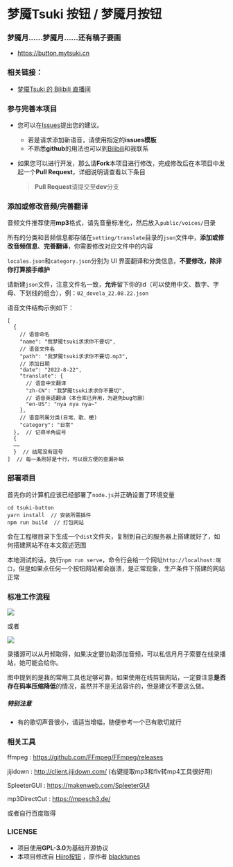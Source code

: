 # 梦魇Tsuki 按钮 / 梦魇月按钮

### 梦魇月……梦魇月……还有稿子要画

 - https://button.mytsuki.cn

### 相关链接：

- [梦魇Tsuki 的 Bilibili 直播间](https://live.bilibili.com/851181)

### 参与完善本项目

- 您可以在[Issues](https://github.com/dovela/tsuki-button/issues)提出您的建议。

  - 若是请求添加新语音，请使用指定的**issues模板**
  - 不熟悉**github**的用法也可以到[Bilibili](https://space.bilibili.com/2662353)和我联系

- 如果您可以进行开发，那么请**Fork**本项目进行修改，完成修改后在本项目中发起一个**Pull Request**，详细说明请查看以下条目
  > **Pull Request**请提交至**dev**分支

### 添加或修改音频/完善翻译

音频文件推荐使用**mp3**格式，请先音量标准化，然后放入`public/voices/`目录

所有的分类和音频信息都存储在`setting/translate`目录的`json`文件中，**添加或修改音频信息**、**完善翻译**，你需要修改对应文件中的内容

`locales.json`和`category.json`分别为 UI 界面翻译和分类信息，**不要修改，除非你打算接手维护**

请新建`json`文件，注意文件名一致，**允许**留下你的id（可以使用中文、数字、字母、下划线的组合），例：`02_dovela_22.08.22.json`

语音文件结构示例如下：

```jsonc
[
  {
    // 语音命名
    "name": "我梦魇tsuki求求你不要切",
    // 语音文件名
    "path": "我梦魇tsuki求求你不要切.mp3",
    // 添加日期
    "date": "2022-8-22",
    "translate": {
      // 语音中文翻译
      "zh-CN": "我梦魇tsuki求求你不要切",
      // 语音英语翻译（本仓库已弃用，为避免bug勿删）
      "en-US": "nya nya nya~"
    },
    // 语音所属分类(日常、歌、梗)
    "category": "日常"
  },  // 记得半角逗号
  {
  ……
  }  // 结尾没有逗号
]  // 每一条刚好是十行，可以很方便的查漏补缺
```

### 部署项目

首先你的计算机应该已经部署了`node.js`并正确设置了环境变量

```shell
cd tsuki-button
yarn install  // 安装所需插件
npm run build  // 打包网站
```

会在工程根目录下生成一个`dist`文件夹，复制到自己的服务器上搭建就好了，如何搭建网站不在本文叙述范围

本地测试的话，执行`npm run serve`，命令行会给一个网址`http://localhost:端口`，但是如果点任何一个按钮网站都会崩溃，是正常现象，生产条件下搭建的网站正常

### 标准工作流程

[![](https://mermaid.ink/img/pako:eNpVku9v0kAcxv-V5l4YTBiBllHoC40CY8yX6BspLxo4BgmFppbppCRzjgFGByMbOp1idPHH4kYzFSsI-2PsXct_4UGpxnt1d_nc83yfJ1cB6VIGAg6sy4KUo27f5IsUWTeS1t4P1Oqi8SHunOFhG3frxmjgyRY2UtQCoZaWrlEqD7JZUYLrv7ceJXIlJV1WyA5pLUPXzbOmNR5N6y3UPLUm-9a4TyR4oIZdhr6Fz7-bF89RY2C-3BElZtr7On23f9WWDs-lIxX8oo_aH_Bx03r8FB_18ettgl2v2lBkBqkEUamoK2mML82DTwmpAKEC5didOG61yfzGcIjea6j_E_cP8GEDvzlOLTyic4-Vik3YTsbombkzwHoNH2mOzYodc-YTcyWRtntf2LDGX3CjTaZ2xBYQkVBXnVnQXs8O5UAx6gq1OgfjDkMkInkZppVwWcGNLqoNjFHX7sm8mJDanLeRfwZx-yY-v1lzoQkpUSOFGvopqr81P3amnR7plIQi9nYWu2KzWSelLwTXFrFabfsp_rVtDM8JKMnqraShn6CTz2i3ZuhPzOElfvUNd7UUcAMRyqKQz5D_Upnp8EDJQRHygCPbDMwK5YLCA75YJWhZyggKjGbySkkGXFYo3INuIJSVUmKzmAacIpehA0XyAvl-4l9KEop3S6X_zoCrgAeA87GMx7vM0AGaYdiQn_GzbrAJuCWf1-cJLLN-lg3SvpCXZQNVN3g41_B5_LQ_FPIGQ7Tf56XZIFP9A-XmWOw)](https://mermaid.live/edit#pako:eNpVku9v0kAcxv-V5l4YTBiBllHoC40CY8yX6BspLxo4BgmFppbppCRzjgFGByMbOp1idPHH4kYzFSsI-2PsXct_4UGpxnt1d_nc83yfJ1cB6VIGAg6sy4KUo27f5IsUWTeS1t4P1Oqi8SHunOFhG3frxmjgyRY2UtQCoZaWrlEqD7JZUYLrv7ceJXIlJV1WyA5pLUPXzbOmNR5N6y3UPLUm-9a4TyR4oIZdhr6Fz7-bF89RY2C-3BElZtr7On23f9WWDs-lIxX8oo_aH_Bx03r8FB_18ettgl2v2lBkBqkEUamoK2mML82DTwmpAKEC5didOG61yfzGcIjea6j_E_cP8GEDvzlOLTyic4-Vik3YTsbombkzwHoNH2mOzYodc-YTcyWRtntf2LDGX3CjTaZ2xBYQkVBXnVnQXs8O5UAx6gq1OgfjDkMkInkZppVwWcGNLqoNjFHX7sm8mJDanLeRfwZx-yY-v1lzoQkpUSOFGvopqr81P3amnR7plIQi9nYWu2KzWSelLwTXFrFabfsp_rVtDM8JKMnqraShn6CTz2i3ZuhPzOElfvUNd7UUcAMRyqKQz5D_Upnp8EDJQRHygCPbDMwK5YLCA75YJWhZyggKjGbySkkGXFYo3INuIJSVUmKzmAacIpehA0XyAvl-4l9KEop3S6X_zoCrgAeA87GMx7vM0AGaYdiQn_GzbrAJuCWf1-cJLLN-lg3SvpCXZQNVN3g41_B5_LQ_FPIGQ7Tf56XZIFP9A-XmWOw)

或者

[![](https://mermaid.ink/img/pako:eNqrVkrOT0lVslJKL0osyFAIcYnJUwACx-jSgid7Fzxr6Huys-PF_hlPdvQ-m73l2bQNsQq6unY1z9d2Pt3X-mzqhqcTV9QoOEU_n7Lxya6-530bnq6b97Rv_tPZC542zgFqiAWaFpOnpKOUm1qUm5iZArSnGmRBjFJJRmpuaoySFZCZkpqWWJpTEqMUk1cLVFpakJJYkuqaklmSX6RklZaYU5yqo5RYWpIfXJmXrGRVUlSaClPkkpkIdHYuXFVBYl5Ufj6MXwsAYV9fVg)](https://mermaid.live/edit#pako:eNqrVkrOT0lVslJKL0osyFAIcYnJUwACx-jSgid7Fzxr6Huys-PF_hlPdvQ-m73l2bQNsQq6unY1z9d2Pt3X-mzqhqcTV9QoOEU_n7Lxya6-530bnq6b97Rv_tPZC542zgFqiAWaFpOnpKOUm1qUm5iZArSnGmRBjFJJRmpuaoySFZCZkpqWWJpTEqMUk1cLVFpakJJYkuqaklmSX6RklZaYU5yqo5RYWpIfXJmXrGRVUlSaClPkkpkIdHYuXFVBYl5Ufj6MXwsAYV9fVg)

录播源可以从月频取得，如果决定要协助添加音频，可以私信月月子索要在线录播站，她可能会给你。

图中提到的是我的常用工具也足够可靠，如果使用在线剪辑网站，一定要注意**是否存在码率压缩降低**的情况，虽然并不是无法容许的，但是建议不要这么做。

##### 特别注意

- 有的歌切声音很小，请适当增幅，随便参考一个已有歌切就行

### 相关工具

ffmpeg : https://github.com/FFmpeg/FFmpeg/releases

jijidown : http://client.jijidown.com/ (右键提取mp3和flv转mp4工具很好用)

SpleeterGUI : https://makenweb.com/SpleeterGUI

mp3DirectCut : https://mpesch3.de/

或者自行百度取得

### LICENSE

- 项目使用**GPL-3.0**为基础开源协议
- 本项目修改自 [Hiiro按钮](https://github.com/blacktunes/hiiro-button) ，原作者 [blacktunes](https://github.com/blacktunes) 
